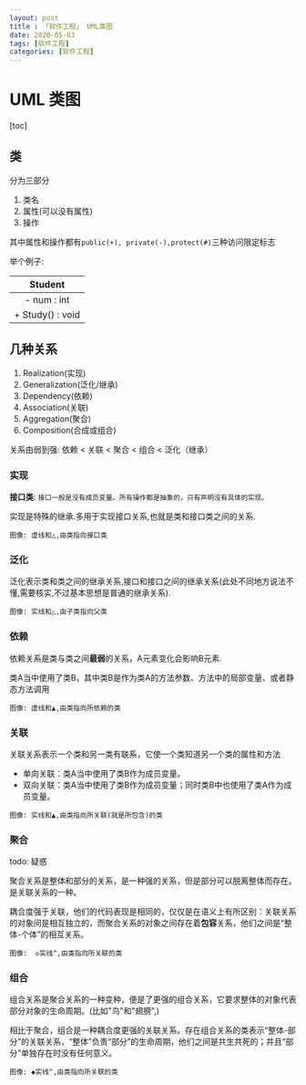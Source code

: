 ```yaml
---
layout: post
title : 「软件工程」 UML类图
date: 2020-05-03
tags: [软件工程]
categories: [软件工程]
---
```

# UML 类图

[toc]

## 类

分为三部分

1. 类名
2. 属性(可以没有属性)
3. 操作

其中属性和操作都有`public(+), private(-),protect(#)`三种访问限定标志

举个例子:

| Student |
|:-:|
| - num : int |
| + Study() : void|

## 几种关系

1. Realization(实现)
2. Generalization(泛化/继承)
3. Dependency(依赖)
4. Association(关联)
5. Aggregation(聚合)
6. Composition(合成或组合)

关系由弱到强: 依赖 < 关联 < 聚合 < 组合 < 泛化（继承）

### 实现

**接口类**: `接口一般是没有成员变量。所有操作都是抽象的，只有声明没有具体的实现。`

实现是特殊的继承.多用于实现接口关系,也就是类和接口类之间的关系.

`图像: 虚线和△,由类指向接口类`

### 泛化

泛化表示类和类之间的继承关系,接口和接口之间的继承关系(此处不同地方说法不懂,需要核实,不过基本思想是普通的继承关系).

`图像: 实线和△,由子类指向父类`

### 依赖

依赖关系是类与类之间**最弱**的关系，A元素变化会影响B元素.

类A当中使用了类B，其中类B是作为类A的方法参数、方法中的局部变量、或者静态方法调用

`图像: 虚线和▲,由类指向所依赖的类`

### 关联

关联关系表示一个类和另一类有联系，它使一个类知道另一个类的属性和方法

- 单向关联：类A当中使用了类B作为成员变量。
- 双向关联：类A当中使用了类B作为成员变量；同时类B中也使用了类A作为成员变量。

`图像: 实线和▲,由类指向所关联(就是所包含)的类`

### 聚合

todo: 疑惑

聚合关系是整体和部分的关系，是一种强的关系，但是部分可以脱离整体而存在。是关联关系的一种。

耦合度强于关联，他们的代码表现是相同的，仅仅是在语义上有所区别：关联关系的对象间是相互独立的，而聚合关系的对象之间存在着**包容**关系，他们之间是“整体-个体”的相互关系。

`图像:  ◇实线^,由类指向所关联的类`

### 组合

组合关系是聚合关系的一种变种，便是了更强的组合关系，它要求整体的对象代表部分对象的生命周期。(比如"鸟"和"翅膀",)

相比于聚合，组合是一种耦合度更强的关联关系。存在组合关系的类表示“整体-部分”的关联关系，“整体”负责“部分”的生命周期，他们之间是共生共死的；并且“部分”单独存在时没有任何意义。

`图像: ◆实线^,由类指向所关联的类`
